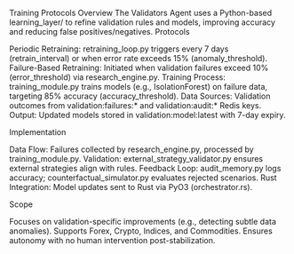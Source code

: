 Training Protocols
Overview
The Validators Agent uses a Python-based learning_layer/ to refine validation rules and models, improving accuracy and reducing false positives/negatives.
Protocols

Periodic Retraining: retraining_loop.py triggers every 7 days (retrain_interval) or when error rate exceeds 15% (anomaly_threshold).
Failure-Based Retraining: Initiated when validation failures exceed 10% (error_threshold) via research_engine.py.
Training Process: training_module.py trains models (e.g., IsolationForest) on failure data, targeting 85% accuracy (accuracy_threshold).
Data Sources: Validation outcomes from validation:failures:* and validation:audit:* Redis keys.
Output: Updated models stored in validation:model:latest with 7-day expiry.

Implementation

Data Flow: Failures collected by research_engine.py, processed by training_module.py.
Validation: external_strategy_validator.py ensures external strategies align with rules.
Feedback Loop: audit_memory.py logs accuracy; counterfactual_simulator.py evaluates rejected scenarios.
Rust Integration: Model updates sent to Rust via PyO3 (orchestrator.rs).

Scope

Focuses on validation-specific improvements (e.g., detecting subtle data anomalies).
Supports Forex, Crypto, Indices, and Commodities.
Ensures autonomy with no human intervention post-stabilization.
